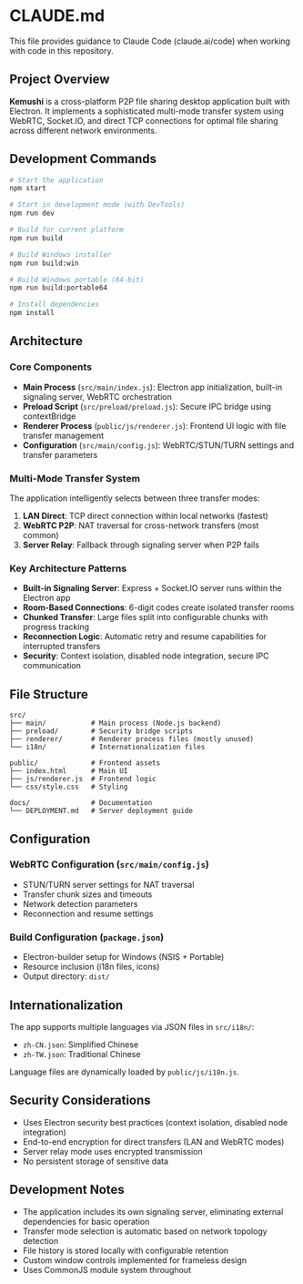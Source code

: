 # CLAUDE.md

This file provides guidance to Claude Code (claude.ai/code) when working with code in this repository.

## Project Overview

**Kemushi** is a cross-platform P2P file sharing desktop application built with Electron. It implements a sophisticated multi-mode transfer system using WebRTC, Socket.IO, and direct TCP connections for optimal file sharing across different network environments.

## Development Commands

```bash
# Start the application
npm start

# Start in development mode (with DevTools)
npm run dev

# Build for current platform
npm run build

# Build Windows installer
npm run build:win

# Build Windows portable (64-bit)
npm run build:portable64

# Install dependencies
npm install
```

## Architecture

### Core Components

- **Main Process** (`src/main/index.js`): Electron app initialization, built-in signaling server, WebRTC orchestration
- **Preload Script** (`src/preload/preload.js`): Secure IPC bridge using contextBridge
- **Renderer Process** (`public/js/renderer.js`): Frontend UI logic with file transfer management
- **Configuration** (`src/main/config.js`): WebRTC/STUN/TURN settings and transfer parameters

### Multi-Mode Transfer System

The application intelligently selects between three transfer modes:

1. **LAN Direct**: TCP direct connection within local networks (fastest)
2. **WebRTC P2P**: NAT traversal for cross-network transfers (most common)
3. **Server Relay**: Fallback through signaling server when P2P fails

### Key Architecture Patterns

- **Built-in Signaling Server**: Express + Socket.IO server runs within the Electron app
- **Room-Based Connections**: 6-digit codes create isolated transfer rooms
- **Chunked Transfer**: Large files split into configurable chunks with progress tracking
- **Reconnection Logic**: Automatic retry and resume capabilities for interrupted transfers
- **Security**: Context isolation, disabled node integration, secure IPC communication

## File Structure

```
src/
├── main/           # Main process (Node.js backend)
├── preload/        # Security bridge scripts
├── renderer/       # Renderer process files (mostly unused)
└── i18n/           # Internationalization files

public/             # Frontend assets
├── index.html      # Main UI
├── js/renderer.js  # Frontend logic
└── css/style.css   # Styling

docs/               # Documentation
└── DEPLOYMENT.md   # Server deployment guide
```

## Configuration

### WebRTC Configuration (`src/main/config.js`)
- STUN/TURN server settings for NAT traversal
- Transfer chunk sizes and timeouts
- Network detection parameters
- Reconnection and resume settings

### Build Configuration (`package.json`)
- Electron-builder setup for Windows (NSIS + Portable)
- Resource inclusion (i18n files, icons)
- Output directory: `dist/`

## Internationalization

The app supports multiple languages via JSON files in `src/i18n/`:
- `zh-CN.json`: Simplified Chinese
- `zh-TW.json`: Traditional Chinese

Language files are dynamically loaded by `public/js/i18n.js`.

## Security Considerations

- Uses Electron security best practices (context isolation, disabled node integration)
- End-to-end encryption for direct transfers (LAN and WebRTC modes)
- Server relay mode uses encrypted transmission
- No persistent storage of sensitive data

## Development Notes

- The application includes its own signaling server, eliminating external dependencies for basic operation
- Transfer mode selection is automatic based on network topology detection
- File history is stored locally with configurable retention
- Custom window controls implemented for frameless design
- Uses CommonJS module system throughout